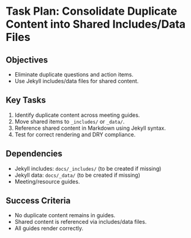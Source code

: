 <!-- markdownlint-disable-file -->

# Task Plan: Consolidate Duplicate Content into Shared Includes/Data Files

## Objectives

- Eliminate duplicate questions and action items.
- Use Jekyll includes/data files for shared content.

## Key Tasks

1. Identify duplicate content across meeting guides.
2. Move shared items to `_includes/` or `_data/`.
3. Reference shared content in Markdown using Jekyll syntax.
4. Test for correct rendering and DRY compliance.

## Dependencies

- Jekyll includes: `docs/_includes/` (to be created if missing)
- Jekyll data: `docs/_data/` (to be created if missing)
- Meeting/resource guides.

## Success Criteria

- No duplicate content remains in guides.
- Shared content is referenced via includes/data files.
- All guides render correctly.
